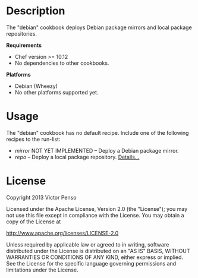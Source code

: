 # Description

The "debian" cookbook deploys Debian package mirrors and local package repositories.

**Requirements**

* Chef version >= 10.12
* No dependencies to other cookbooks.

**Platforms**

* Debian (Wheezy)
* No other platforms supported yet.

# Usage

The "debian" cookbook has no default recipe. Include one of the following recipes to the run-list:

* _mirror_ NOT YET IMPLEMENTED  – Deploy a Debian package mirror. 
* _repo_ – Deploy a local package repository. [Details...](documents/repo.markdown)

# License

Copyright 2013 Victor Penso

Licensed under the Apache License, Version 2.0 (the "License"); you may not use this file except in compliance with the License. You may obtain a copy of the License at

<http://www.apache.org/licenses/LICENSE-2.0>

Unless required by applicable law or agreed to in writing, software distributed under the License is distributed on an "AS IS" BASIS, WITHOUT WARRANTIES OR CONDITIONS OF ANY KIND, either express or implied. See the License for the specific language governing permissions and limitations under the License.


